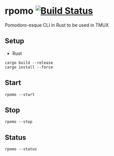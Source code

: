 # rpomo [![Build Status](https://travis-ci.org/schumacher-m/rpomo.svg?branch=master)](https://travis-ci.org/schumacher-m/rpomo)

Pomodoro-esque CLI in Rust to be used in TMUX

## Setup

* Rust
```
cargo build --release
cargo install --force
```

## Start
```
rpomo --start
```

## Stop
```
rpomo --stop
```

## Status
```
rpomo --status
```

